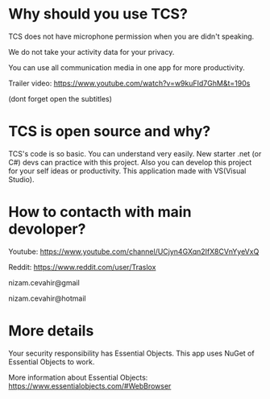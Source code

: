 # Why should you use TCS?

TCS does not have microphone permission when you are didn't speaking.

We do not take your activity data for your privacy.

You can use all communication media in one app for more productivity.

Trailer video: https://www.youtube.com/watch?v=w9kuFId7GhM&t=190s

(dont forget open the subtitles)

# TCS is open source and why?

TCS's code is so basic. You can understand very easily. New starter .net (or C#) devs can practice with this project.
Also you can develop this project for your self ideas or productivity. This application made with VS(Visual Studio).

# How to contacth with main devoloper?

Youtube: https://www.youtube.com/channel/UCjyn4GXqn2IfX8CVnYyeVxQ

Reddit: https://www.reddit.com/user/Traslox

nizam.cevahir@gmail

nizam.cevahir@hotmail

# More details
Your security responsibility has Essential Objects. This app uses NuGet of Essential Objects to work.

More information about Essential Objects: https://www.essentialobjects.com/#WebBrowser
